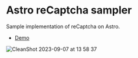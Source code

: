 # Astro reCaptcha sampler

Sample implementation of reCaptcha on Astro.

- [Demo](https://astro-recaptcha-sample.vercel.app/)

![CleanShot 2023-09-07 at 13 58 37](https://github.com/kawamataryo/astro-recaptcha-sample/assets/11070996/077e54d8-b9b3-42a9-a114-a32506d61175)
